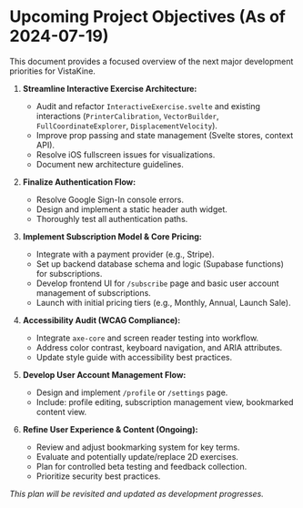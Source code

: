 # Upcoming Project Objectives (As of 2024-07-19)

This document provides a focused overview of the next major development priorities for VistaKine.

1.  **Streamline Interactive Exercise Architecture:**

    - Audit and refactor `InteractiveExercise.svelte` and existing interactions (`PrinterCalibration`, `VectorBuilder`, `FullCoordinateExplorer`, `DisplacementVelocity`).
    - Improve prop passing and state management (Svelte stores, context API).
    - Resolve iOS fullscreen issues for visualizations.
    - Document new architecture guidelines.

2.  **Finalize Authentication Flow:**

    - Resolve Google Sign-In console errors.
    - Design and implement a static header auth widget.
    - Thoroughly test all authentication paths.

3.  **Implement Subscription Model & Core Pricing:**

    - Integrate with a payment provider (e.g., Stripe).
    - Set up backend database schema and logic (Supabase functions) for subscriptions.
    - Develop frontend UI for `/subscribe` page and basic user account management of subscriptions.
    - Launch with initial pricing tiers (e.g., Monthly, Annual, Launch Sale).

4.  **Accessibility Audit (WCAG Compliance):**

    - Integrate `axe-core` and screen reader testing into workflow.
    - Address color contrast, keyboard navigation, and ARIA attributes.
    - Update style guide with accessibility best practices.

5.  **Develop User Account Management Flow:**

    - Design and implement `/profile` or `/settings` page.
    - Include: profile editing, subscription management view, bookmarked content view.

6.  **Refine User Experience & Content (Ongoing):**
    - Review and adjust bookmarking system for key terms.
    - Evaluate and potentially update/replace 2D exercises.
    - Plan for controlled beta testing and feedback collection.
    - Prioritize security best practices.

_This plan will be revisited and updated as development progresses._
